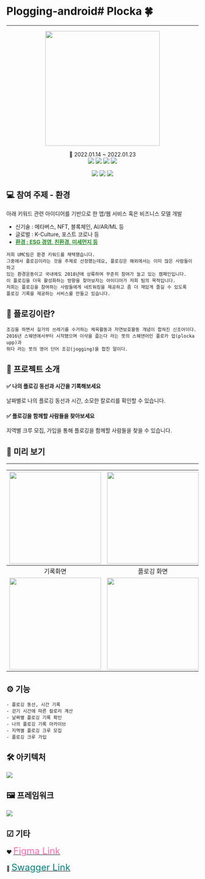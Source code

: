 # Plogging-android# Plocka 🍀
-------
<p align="center"><img src = "https://user-images.githubusercontent.com/59572441/150642747-33df6bb3-745d-47ed-8a99-1180c083bf51.png" height="300"/></p>
<div align="center">📅 2022.01.14 ~ 2022.01.23 </div>

<div align="center">
<img src="https://img.shields.io/badge/Spring boot-6DB33F?style=flat&logo=Spring&logoColor=white"/></a> 
<img src="https://img.shields.io/badge/Android-3DDC84?style=flat&logo=Android&logoColor=white"/></a>
<img src="https://img.shields.io/badge/Java-007396?style=flat&logo=Java&logoColor=white"/></a>
<img src="https://img.shields.io/badge/Kotlin-7F52FF?style=flat&logo=Kotlin&logoColor=white"/></a>

<img src="https://img.shields.io/badge/MySQL-4479A1?style=flat&logo=MySQL&logoColor=white"/></a>
<img src="https://img.shields.io/badge/Swagger-85EA2D?style=flat&logo=Swagger&logoColor=white"/></a>
<img src="https://img.shields.io/badge/Figma-F24E1E?style=flat&logo=Figma&logoColor=white"/></a>
</div>


## 💻 참여 주제 - 환경
아래 키워드 관련 아이디어를 기반으로 한 앱/웹 서비스 혹은 비즈니스 모델 개발
- 신기술 : 메타버스, NFT, 블록체인, AI/AR/ML 등
- 글로벌 : K-Culture, 포스트 코로나 등
- <font color="#228B22"><strong><u> 환경 : ESG 경영, 친환경, 미세먼지 등</u></strong></font>
```
저희 UMC팀은 환경 키워드를 채택했습니다.
그중에서 플로깅이라는 것을 주제로 선정했는데요, 플로깅은 해외에서는 이미 많은 사람들이 하고
있는 환경운동이고 국내에도 2018년에 상륙하여 꾸준히 참여가 늘고 있는 캠페인입니다.
이 플로깅을 더욱 활성화하는 방향을 찾아보자는 아이디어가 저희 팀의 목적입니다.
저희는 플로깅을 참여하는 사람들에게 네트워킹을 제공하고 좀 더 재밌게 즐길 수 있도록
플로깅 기록을 제공하는 서비스를 만들고 있습니다.
```


## 🌳 플로깅이란?
```
조깅을 하면서 길가의 쓰레기를 수거하는 체육활동과 자연보호활동 개념이 합쳐진 신조어이다.
2016년 스웨덴에서부터 시작됐으며 이삭을 줍는다 라는 뜻의 스웨덴어인 플로카 업(plocka upp)과
뛰다 라는 뜻의 영어 단어 조깅(jogging)을 합친 말이다.
```


## 📢 프로젝트 소개 
#### ✅ 나의 플로깅 동선과 시간을 기록해보세요
날짜별로 나의 플로깅 동선과 시간, 소모한 칼로리를 확인할 수 있습니다.
#### ✅ 플로깅을 함께할 사람들을 찾아보세요
지역별 크루 모집, 가입을 통해 플로깅을 함께할 사람들을 찾을 수 있습니다.



## 👀 미리 보기
----
|<img width=240 src = "https://user-images.githubusercontent.com/59572441/150625814-4e4911b8-ab9b-4df3-b10b-cdc474e57827.png"/>|<img width=240 src = "https://user-images.githubusercontent.com/59572441/150647296-30ee89c0-72d3-43dc-8f65-bd709c6a335a.png"/>|<img width=240 src = "https://user-images.githubusercontent.com/59572441/150625933-42829323-65cf-4f1a-8af4-d5dfc942bcd7.png"/>|
|:------:|:---:|:---:|
|기록화면|플로깅 화면|크루 화면|
|<img width=240 src = "https://user-images.githubusercontent.com/59572441/150625757-aadcd0bf-5e9d-4af8-a534-cf1e33dfb59d.png"/>|<img width=240 src = "https://user-images.githubusercontent.com/59572441/150625908-d990376d-c842-4bb9-8737-b2f89379b63b.png"/>|<img width=240 src = "https://user-images.githubusercontent.com/59572441/150625994-b9017606-69a7-479e-ae4e-7306b2368dd2.png"/>|






## ⚙ 기능
```
- 플로깅 동선, 시간 기록
- 걷기 시간에 따른 칼로리 계산
- 날짜별 플로깅 기록 확인
- 나의 플로깅 기록 아카이브
- 지역별 플로깅 크루 모집
- 플로깅 크루 가입
```

## 🛠 아키텍처
<img src = "https://user-images.githubusercontent.com/59572441/150625357-9c353177-6e63-4e96-b290-f57b6d905dfb.png"/>


## 🖼 프레임워크
<img src = "https://user-images.githubusercontent.com/59572441/150626235-8d82e416-f466-4327-82c8-6c023214f653.png"/>


## ☑ 기타
❤ <a href="https://www.figma.com/file/trkEGjTmCxMH7gWqHQ5CRs/Plogging?node-id=0%3A1" target="_blank"><font size="5" color="		#FF69B4">Figma Link</a></font>

💚 <a href="http://byeongwoo.shop:8080/swagger-ui.html#" target="_blank"><font size="5" color="		#008080">Swagger Link</a></font>
